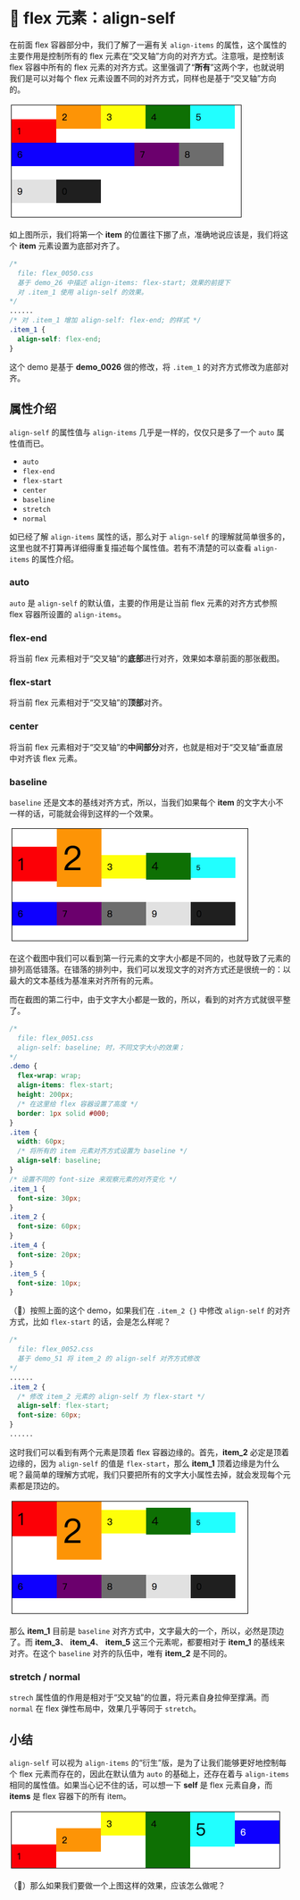 # 📕 flex 元素：align-self

在前面 flex 容器部分中，我们了解了一遍有关 `align-items` 的属性，这个属性的主要作用是控制所有的 flex 元素在“交叉轴”方向的对齐方式。注意哦，是控制该 flex 容器中所有的 flex 元素的对齐方式。这里强调了“**所有**”这两个字，也就说明我们是可以对每个 flex 元素设置不同的对齐方式，同样也是基于“交叉轴”方向的。

<img src="image/02-11-01.png" style="zoom:50%;" />

如上图所示，我们将第一个 **item** 的位置往下挪了点，准确地说应该是，我们将这个 **item** 元素设置为底部对齐了。

```css
/* 
  file: flex_0050.css
  基于 demo_26 中描述 align-items: flex-start; 效果的前提下
  对 .item_1 使用 align-self 的效果。
*/
......
/* 对 .item_1 增加 align-self: flex-end; 的样式 */
.item_1 {
  align-self: flex-end;
}
```

这个 demo 是基于 **demo_0026** 做的修改，将 `.item_1` 的对齐方式修改为底部对齐。

## 属性介绍

`align-self` 的属性值与 `align-items` 几乎是一样的，仅仅只是多了一个 `auto` 属性值而已。

* `auto`
* `flex-end` 
* `flex-start`
* `center`
* `baseline`
* `stretch`
* `normal`

如已经了解 `align-items` 属性的话，那么对于 `align-self` 的理解就简单很多的，这里也就不打算再详细得重复描述每个属性值。若有不清楚的可以查看 `align-items` 的属性介绍。

### auto

`auto` 是 `align-self` 的默认值，主要的作用是让当前 flex 元素的对齐方式参照 flex 容器所设置的 `align-items`。

### flex-end

将当前 flex 元素相对于“交叉轴”的**底部**进行对齐，效果如本章前面的那张截图。

### flex-start

将当前 flex 元素相对于“交叉轴”的**顶部**对齐。

### center

将当前 flex 元素相对于“交叉轴”的**中间部分**对齐，也就是相对于“交叉轴”垂直居中对齐该 flex 元素。

### baseline

`baseline` 还是文本的基线对齐方式，所以，当我们如果每个 **item** 的文字大小不一样的话，可能就会得到这样的一个效果。

<img src="image/02-11-02.png" style="zoom:50%;" />

在这个截图中我们可以看到第一行元素的文字大小都是不同的，也就导致了元素的排列高低错落。在错落的排列中，我们可以发现文字的对齐方式还是很统一的：以最大的文本基线为基准来对齐所有的元素。

而在截图的第二行中，由于文字大小都是一致的，所以，看到的对齐方式就很平整了。

```css
/*
  file: flex_0051.css
  align-self: baseline; 时，不同文字大小的效果；
*/
.demo {
  flex-wrap: wrap;
  align-items: flex-start;
  height: 200px;
  /* 在这里给 flex 容器设置了高度 */
  border: 1px solid #000;
}
.item {
  width: 60px;
  /* 将所有的 item 元素对齐方式设置为 baseline */
  align-self: baseline;
}
/* 设置不同的 font-size 来观察元素的对齐变化 */
.item_1 {
  font-size: 30px;
}
.item_2 {
  font-size: 60px;
}
.item_4 {
  font-size: 20px;
}
.item_5 {
  font-size: 10px;
}
```

（🤔）按照上面的这个 demo，如果我们在 `.item_2 {}` 中修改 `align-self` 的对齐方式，比如 `flex-start` 的话，会是怎么样呢？

```css
/*
  file: flex_0052.css
  基于 demo_51 将 item_2 的 align-self 对齐方式修改
*/
......
.item_2 {
  /* 修改 item_2 元素的 align-self 为 flex-start */
  align-self: flex-start;
  font-size: 60px;
}
......
```

这时我们可以看到有两个元素是顶着 flex 容器边缘的。首先，**item_2** 必定是顶着边缘的，因为 `align-self` 的值是 `flex-start`，那么 **item_1** 顶着边缘是为什么呢？最简单的理解方式呢，我们只要把所有的文字大小属性去掉，就会发现每个元素都是顶边的。

<img src="image/02-11-03.png" style="zoom:50%;" />

那么 **item_1** 目前是 `baseline` 对齐方式中，文字最大的一个，所以，必然是顶边了。而 **item_3**、 **item_4**、 **item_5** 这三个元素呢，都要相对于 **item_1** 的基线来对齐。在这个 `baseline` 对齐的队伍中，唯有 **item_2** 是不同的。

### stretch / normal

`strech` 属性值的作用是相对于“交叉轴”的位置，将元素自身拉伸至撑满。而 `normal` 在 flex 弹性布局中，效果几乎等同于 `stretch`。

## 小结

`align-self` 可以视为 `align-items` 的“衍生”版，是为了让我们能够更好地控制每个 flex 元素而存在的，因此在默认值为 `auto` 的基础上，还存在着与 `align-items` 相同的属性值。如果当心记不住的话，可以想一下 **self** 是 flex 元素自身，而 **items** 是 flex 容器下的所有 item。

<img src="image/02-11-04.png" style="zoom:50%;" />

（🤔）那么如果我们要做一个上图这样的效果，应该怎么做呢？


